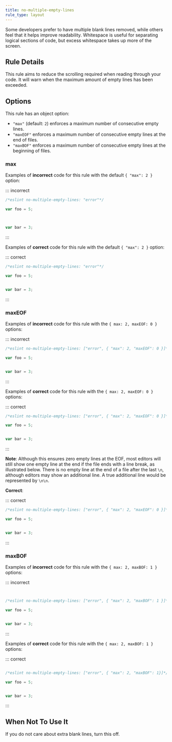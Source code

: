```yaml
---
title: no-multiple-empty-lines
rule_type: layout
---
```




Some developers prefer to have multiple blank lines removed, while others feel that it helps improve readability. Whitespace is useful for separating logical sections of code, but excess whitespace takes up more of the screen.

## Rule Details

This rule aims to reduce the scrolling required when reading through your code. It will warn when the maximum amount of empty lines has been exceeded.

## Options

This rule has an object option:

* `"max"` (default: `2`) enforces a maximum number of consecutive empty lines.
* `"maxEOF"` enforces a maximum number of consecutive empty lines at the end of files.
* `"maxBOF"` enforces a maximum number of consecutive empty lines at the beginning of files.

### max

Examples of **incorrect** code for this rule with the default `{ "max": 2 }` option:

::: incorrect

```js
/*eslint no-multiple-empty-lines: "error"*/

var foo = 5;



var bar = 3;
```

:::

Examples of **correct** code for this rule with the default `{ "max": 2 }` option:

::: correct

```js
/*eslint no-multiple-empty-lines: "error"*/

var foo = 5;


var bar = 3;
```

:::

### maxEOF

Examples of **incorrect** code for this rule with the `{ max: 2, maxEOF: 0 }` options:

::: incorrect

```js
/*eslint no-multiple-empty-lines: ["error", { "max": 2, "maxEOF": 0 }]*/

var foo = 5;


var bar = 3;


```

:::

Examples of **correct** code for this rule with the `{ max: 2, maxEOF: 0 }` options:

::: correct

```js
/*eslint no-multiple-empty-lines: ["error", { "max": 2, "maxEOF": 0 }]*/

var foo = 5;


var bar = 3;
```

:::

**Note**: Although this ensures zero empty lines at the EOF, most editors will still show one empty line at the end if the file ends with a line break, as illustrated below. There is no empty line at the end of a file after the last `\n`, although editors may show an additional line. A true additional line would be represented by `\n\n`.

**Correct**:

::: correct

```js
/*eslint no-multiple-empty-lines: ["error", { "max": 2, "maxEOF": 0 }]*/

var foo = 5;


var bar = 3;

```

:::

### maxBOF

Examples of **incorrect** code for this rule with the `{ max: 2, maxBOF: 1 }` options:

::: incorrect

```js


/*eslint no-multiple-empty-lines: ["error", { "max": 2, "maxBOF": 1 }]*/

var foo = 5;


var bar = 3;
```

:::

Examples of **correct** code for this rule with the `{ max: 2, maxBOF: 1 }` options:

::: correct

```js

/*eslint no-multiple-empty-lines: ["error", { "max": 2, "maxBOF": 1}]*/

var foo = 5;


var bar = 3;
```

:::

## When Not To Use It

If you do not care about extra blank lines, turn this off.
